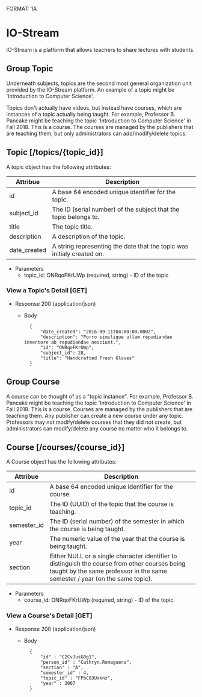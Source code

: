 FORMAT: 1A

# IO-Stream

IO-Stream is a platform that allows teachers to share lectures with students.


## Group Topic

Underneath subjects, topics are the second most general organization unit provided by the IO-Stream platform.
An example of a topic might be 'Introduction to Computer Science'.
  
Topics don't actually have videos, but instead have courses, which are instances of a topic actually being taught.
For example, Professor B. Pancake might be teaching the topic 'Introduction to Computer Science' in Fall 2018. This is a course. The courses are managed by the publishers that are teaching them, but only administrators can add/modify/delete topics. 

## Topic [/topics/{topic_id}]

A topic object has the following attributes:

<table>
    <thead>
        <th>Attribue</th>
        <th>Description</th>
    </thead>
    <tbody>
        <tr>
            <td> id </td>
            <td> A base 64 encoded unique identifier for the topic. </td>
        </tr>
        <tr>
            <td> subject_id </td>
            <td> The ID (serial number) of the subject that the topic belongs to. </td>
        </tr>
        <tr>
            <td> title </td>
            <td> The topic title. </td>
        </tr>
        <tr>
            <td> description </td>
            <td> A description of the topic. </td>
        </tr>
        <tr>
            <td> date_created </td>
            <td> A string representing the date that the topic was initialy created on. </td>
        </tr>
    </tbody>
</table>


+ Parameters
    + topic_id: ONRqoFKrUWp (required, string) - ID of the topic


### View a Topic's Detail [GET]

+ Response 200 (application/json)

    + Body

            {
                "date_created": "2016-09-11T04:00:00.000Z",
                "description": "Porro similique ullam repudiandae inventore ab repudiandae nesciunt.",
                "id": "ONRqoFKrUWp",
                "subject_id": 28,
                "title": "Handcrafted Fresh Gloves"
            }





## Group Course

A course can be thought of as a "topic instance". For example, Professor B. Pancake might be teaching the topic 'Introduction to Computer Science' in Fall 2018. This is a course. Courses are managed by the publishers that are teaching them. Any publisher can create a new course under any topic. Professors may not modify/delete courses that they did not create, but administrators can modify/delete any course no matter who it belongs to.

## Course [/courses/{course_id}]

A Course object has the following attributes:

<table>
    <thead>
        <th>Attribue</th>
        <th>Description</th>
    </thead>
    <tbody>
        <tr>
            <td> id </td>
            <td>A base 64 encoded unique identifier for the course.</td>
        </tr>
        <tr>
            <td> topic_id </td>
            <td>The ID (UUID) of the topic that the course is teaching.</td>
        </tr>
        <tr>
            <td> semester_id </td>
            <td>The ID (serial number) of the semester in which the course is being taught.</td>
        </tr>
        <tr>
            <td> year </td>
            <td>The numeric value of the year that the course is being taught.</td>
        </tr>
        <tr>
            <td> section </td>
            <td>Either  NULL or a single character identifier to distinguish the course from other courses being taught by the same professor in the same semester / year (on the same topic).</td>
        </tr>
    </tbody>
</table>

+ Parameters
    + course_id: ONRqoFKrUWp (required, string) - ID of the topic


### View a Course's Detail [GET]

+ Response 200 (application/json)

    + Body
    
            {
                "id" : "C2CvJusG0g1",
                "person_id" : "Cathryn.Romaguera",
                "section" : "A",
                "semester_id" : 4,
                "topic_id" : "FPbC83Uxknz",
                "year" : 2007
            }